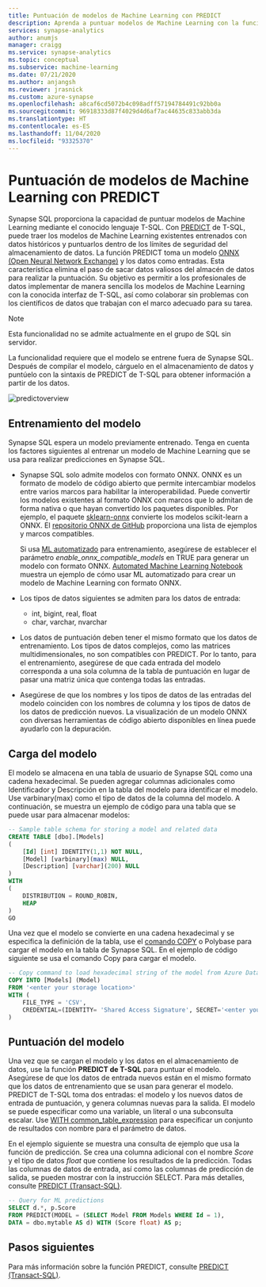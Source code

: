 ```yaml
---
title: Puntuación de modelos de Machine Learning con PREDICT
description: Aprenda a puntuar modelos de Machine Learning con la función PREDICT de T-SQL en Synapse SQL.
services: synapse-analytics
author: anumjs
manager: craigg
ms.service: synapse-analytics
ms.topic: conceptual
ms.subservice: machine-learning
ms.date: 07/21/2020
ms.author: anjangsh
ms.reviewer: jrasnick
ms.custom: azure-synapse
ms.openlocfilehash: a8caf6cd5072b4c098adff57194784491c92bb0a
ms.sourcegitcommit: 96918333d87f4029d4d6af7ac44635c833abb3da
ms.translationtype: HT
ms.contentlocale: es-ES
ms.lasthandoff: 11/04/2020
ms.locfileid: "93325370"
---
```

# <a name="score-machine-learning-models-with-predict"></a>Puntuación de modelos de Machine Learning con PREDICT

Synapse SQL proporciona la capacidad de puntuar modelos de Machine Learning mediante el conocido lenguaje T-SQL. Con [PREDICT](https://docs.microsoft.com/sql/t-sql/queries/predict-transact-sql?view=azure-sqldw-latest) de T-SQL, puede traer los modelos de Machine Learning existentes entrenados con datos históricos y puntuarlos dentro de los límites de seguridad del almacenamiento de datos. La función PREDICT toma un modelo [ONNX (Open Neural Network Exchange)](https://onnx.ai/) y los datos como entradas. Esta característica elimina el paso de sacar datos valiosos del almacén de datos para realizar la puntuación. Su objetivo es permitir a los profesionales de datos implementar de manera sencilla los modelos de Machine Learning con la conocida interfaz de T-SQL, así como colaborar sin problemas con los científicos de datos que trabajan con el marco adecuado para su tarea.

> [!NOTE]
> Esta funcionalidad no se admite actualmente en el grupo de SQL sin servidor.

La funcionalidad requiere que el modelo se entrene fuera de Synapse SQL. Después de compilar el modelo, cárguelo en el almacenamiento de datos y puntúelo con la sintaxis de PREDICT de T-SQL para obtener información a partir de los datos.

![predictoverview](./media/sql-data-warehouse-predict/datawarehouse-overview.png)

## <a name="training-the-model"></a>Entrenamiento del modelo

Synapse SQL espera un modelo previamente entrenado. Tenga en cuenta los factores siguientes al entrenar un modelo de Machine Learning que se usa para realizar predicciones en Synapse SQL.

- Synapse SQL solo admite modelos con formato ONNX. ONNX es un formato de modelo de código abierto que permite intercambiar modelos entre varios marcos para habilitar la interoperabilidad. Puede convertir los modelos existentes al formato ONNX con marcos que lo admitan de forma nativa o que hayan convertido los paquetes disponibles. Por ejemplo, el paquete [sklearn-onnx](https://github.com/onnx/sklearn-onnx) convierte los modelos scikit-learn a ONNX. El [repositorio ONNX de GitHub](https://github.com/onnx/tutorials#converting-to-onnx-format) proporciona una lista de ejemplos y marcos compatibles.

   Si usa [ML automatizado](https://docs.microsoft.com/azure/machine-learning/concept-automated-ml) para entrenamiento, asegúrese de establecer el parámetro *enable_onnx_compatible_models* en TRUE para generar un modelo con formato ONNX. [Automated Machine Learning Notebook](https://github.com/Azure/MachineLearningNotebooks/blob/master/how-to-use-azureml/automated-machine-learning/classification-bank-marketing-all-features/auto-ml-classification-bank-marketing-all-features.ipynb) muestra un ejemplo de cómo usar ML automatizado para crear un modelo de Machine Learning con formato ONNX.

- Los tipos de datos siguientes se admiten para los datos de entrada:
    - int, bigint, real, float
    - char, varchar, nvarchar

- Los datos de puntuación deben tener el mismo formato que los datos de entrenamiento. Los tipos de datos complejos, como las matrices multidimensionales, no son compatibles con PREDICT. Por lo tanto, para el entrenamiento, asegúrese de que cada entrada del modelo corresponda a una sola columna de la tabla de puntuación en lugar de pasar una matriz única que contenga todas las entradas.

- Asegúrese de que los nombres y los tipos de datos de las entradas del modelo coinciden con los nombres de columna y los tipos de datos de los datos de predicción nuevos. La visualización de un modelo ONNX con diversas herramientas de código abierto disponibles en línea puede ayudarlo con la depuración.

## <a name="loading-the-model"></a>Carga del modelo

El modelo se almacena en una tabla de usuario de Synapse SQL como una cadena hexadecimal. Se pueden agregar columnas adicionales como Identificador y Descripción en la tabla del modelo para identificar el modelo. Use varbinary(max) como el tipo de datos de la columna del modelo. A continuación, se muestra un ejemplo de código para una tabla que se puede usar para almacenar modelos:

```sql
-- Sample table schema for storing a model and related data
CREATE TABLE [dbo].[Models]
(
    [Id] [int] IDENTITY(1,1) NOT NULL,
    [Model] [varbinary](max) NULL,
    [Description] [varchar](200) NULL
)
WITH
(
    DISTRIBUTION = ROUND_ROBIN,
    HEAP
)
GO

```

Una vez que el modelo se convierte en una cadena hexadecimal y se especifica la definición de la tabla, use el [comando COPY](https://docs.microsoft.com/sql/t-sql/statements/copy-into-transact-sql?view=azure-sqldw-latest) o Polybase para cargar el modelo en la tabla de Synapse SQL. En el ejemplo de código siguiente se usa el comando Copy para cargar el modelo.

```sql
-- Copy command to load hexadecimal string of the model from Azure Data Lake storage location
COPY INTO [Models] (Model)
FROM '<enter your storage location>'
WITH (
    FILE_TYPE = 'CSV',
    CREDENTIAL=(IDENTITY= 'Shared Access Signature', SECRET='<enter your storage key here>')
)
```

## <a name="scoring-the-model"></a>Puntuación del modelo

Una vez que se cargan el modelo y los datos en el almacenamiento de datos, use la función **PREDICT de T-SQL** para puntuar el modelo. Asegúrese de que los datos de entrada nuevos están en el mismo formato que los datos de entrenamiento que se usan para generar el modelo. PREDICT de T-SQL toma dos entradas: el modelo y los nuevos datos de entrada de puntuación, y genera columnas nuevas para la salida. El modelo se puede especificar como una variable, un literal o una subconsulta escalar. Use [WITH common_table_expression](https://docs.microsoft.com/sql/t-sql/queries/with-common-table-expression-transact-sql?view=sql-server-ver15) para especificar un conjunto de resultados con nombre para el parámetro de datos.

En el ejemplo siguiente se muestra una consulta de ejemplo que usa la función de predicción. Se crea una columna adicional con el nombre *Score* y el tipo de datos *float* que contiene los resultados de la predicción. Todas las columnas de datos de entrada, así como las columnas de predicción de salida, se pueden mostrar con la instrucción SELECT. Para más detalles, consulte [PREDICT (Transact-SQL)](https://docs.microsoft.com/sql/t-sql/queries/predict-transact-sql?view=azure-sqldw-latest).

```sql
-- Query for ML predictions
SELECT d.*, p.Score
FROM PREDICT(MODEL = (SELECT Model FROM Models WHERE Id = 1),
DATA = dbo.mytable AS d) WITH (Score float) AS p;
```

## <a name="next-steps"></a>Pasos siguientes

Para más información sobre la función PREDICT, consulte [PREDICT (Transact-SQL)](https://docs.microsoft.com/sql/t-sql/queries/predict-transact-sql?view=azure-sqldw-latest).
